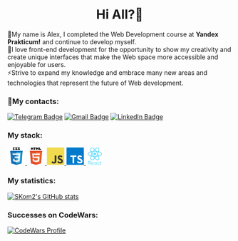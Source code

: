 
<h1 align="center">Hi All?👋</h1>

🌱My name is Alex, I completed the Web Development course at **Yandex Prakticum!** and continue to develop myself.  
🔭I love front-end development for the opportunity to show my creativity and create unique interfaces that make the Web space more accessible and enjoyable for users.  
⚡Strive to expand my knowledge and embrace many new areas and technologies that represent the future of Web development.

<h3 align="left">💬My contacts:</h3>

[![Telegram Badge](https://img.shields.io/badge/-KomolkinAleks-blue?style=flat&logo=Telegram&logoColor=white)](https://t.me/AleksandrSpark) 
[![Gmail Badge](https://img.shields.io/badge/-Gmail-red?style=flat&logo=Gmail&logoColor=white)](mailto:san4es.kom@gmail.com)
[![LinkedIn Badge](https://img.shields.io/badge/-SashaKomolkin-blue?style=flat&logo=LinkedIn&logoColor=white)](https://www.linkedin.com/in/sasha-komolkin-36a75b253/)


<h3 align="left">My stack:</h3>
<p align="left">
  <a href="https://www.w3schools.com/css/" target="_blank" rel="noreferrer">
    <img src="https://raw.githubusercontent.com/devicons/devicon/master/icons/css3/css3-original-wordmark.svg" alt="css3" width="40" height="40"/>
  </a>
  <a href="https://www.w3.org/html/" target="_blank" rel="noreferrer">
    <img src="https://raw.githubusercontent.com/devicons/devicon/master/icons/html5/html5-original-wordmark.svg" alt="html5" width="40" height="40"/>
  </a>
  <a href="https://developer.mozilla.org/en-US/docs/Web/JavaScript" target="_blank" rel="noreferrer">
    <img src="https://raw.githubusercontent.com/devicons/devicon/master/icons/javascript/javascript-original.svg" alt="javascript" width="40" height="40"/>
  </a>
  <a href="https://www.typescriptlang.org/" target="_blank" rel="noreferrer">
    <img src="https://raw.githubusercontent.com/devicons/devicon/master/icons/typescript/typescript-original.svg" alt="typescript" width="40" height="40"/>
  </a>
  <a href="https://reactjs.org/" target="_blank" rel="noreferrer">
    <img src="https://raw.githubusercontent.com/devicons/devicon/master/icons/react/react-original-wordmark.svg" alt="react" width="40" height="40"/>
  </a>
</p>





<h3 align="left">My statistics:</h3>

<a href="http://www.github.com/SKom2"><img src="https://github-readme-stats.vercel.app/api?username=SKom2&show_icons=true&hide=&count_private=true&title_color=0891b2&text_color=ffffff&icon_color=0891b2&bg_color=1c1917&hide_border=true&show_icons=true" alt="SKom2's GitHub stats" /></a>

<h3 align="left">Successes on CodeWars:</h3>

[![CodeWars Profile](https://www.codewars.com/users/AleksandrSpark/badges/large)](https://www.codewars.com/users/AleksandrSpark)




